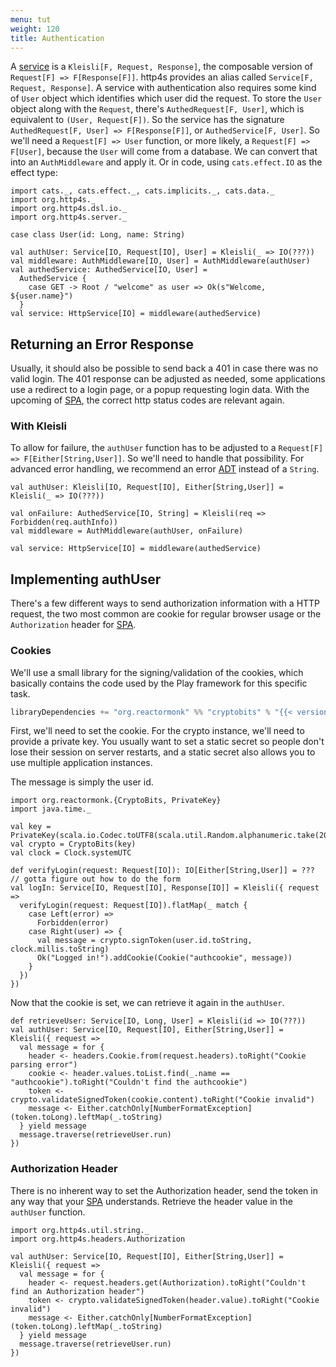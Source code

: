 ```yaml
---
menu: tut
weight: 120
title: Authentication
---
```


A [service] is a `Kleisli[F, Request, Response]`, the composable version of
`Request[F] => F[Response[F]]`. http4s provides an alias called `Service[F, Request,
Response]`. A service with authentication also requires some kind of `User`
object which identifies which user did the request. To store the `User` object
along with the `Request`, there's `AuthedRequest[F, User]`, which is equivalent to
`(User, Request[F])`. So the service has the signature `AuthedRequest[F, User] =>
F[Response[F]]`, or `AuthedService[F, User]`. So we'll need a `Request[F] => User`
function, or more likely, a `Request[F] => F[User]`, because the `User` will
come from a database. We can convert that into an `AuthMiddleware` and apply it.
Or in code, using `cats.effect.IO` as the effect type:

```tut:book
import cats._, cats.effect._, cats.implicits._, cats.data._
import org.http4s._
import org.http4s.dsl.io._
import org.http4s.server._

case class User(id: Long, name: String)

val authUser: Service[IO, Request[IO], User] = Kleisli(_ => IO(???))
val middleware: AuthMiddleware[IO, User] = AuthMiddleware(authUser)
val authedService: AuthedService[IO, User] =
  AuthedService {
    case GET -> Root / "welcome" as user => Ok(s"Welcome, ${user.name}")
  }
val service: HttpService[IO] = middleware(authedService)
```

## Returning an Error Response

Usually, it should also be possible to send back a 401 in case there was no
valid login. The 401 response can be adjusted as needed, some applications use a
redirect to a login page, or a popup requesting login data. With the upcoming of
[SPA], the correct http status codes are relevant again.

### With Kleisli

To allow for failure, the `authUser` function has to be adjusted to a `Request[F]
=> F[Either[String,User]]`. So we'll need to handle that possibility. For advanced
error handling, we recommend an error [ADT] instead of a `String`.

```tut:book
val authUser: Kleisli[IO, Request[IO], Either[String,User]] = Kleisli(_ => IO(???))

val onFailure: AuthedService[IO, String] = Kleisli(req => Forbidden(req.authInfo))
val middleware = AuthMiddleware(authUser, onFailure)

val service: HttpService[IO] = middleware(authedService)
```


## Implementing authUser

There's a few different ways to send authorization information with a HTTP
request, the two most common are cookie for regular browser usage or the
`Authorization` header for [SPA].

### Cookies

We'll use a small library for the signing/validation of the cookies, which
basically contains the code used by the Play framework for this specific task.

```scala
libraryDependencies += "org.reactormonk" %% "cryptobits" % "{{< version cryptobits >}}"
```

First, we'll need to set the cookie. For the crypto instance, we'll need to
provide a private key. You usually want to set a static secret so people don't
lose their session on server restarts, and a static secret also allows you to
use multiple application instances.

The message is simply the user id.

```tut:book
import org.reactormonk.{CryptoBits, PrivateKey}
import java.time._

val key = PrivateKey(scala.io.Codec.toUTF8(scala.util.Random.alphanumeric.take(20).mkString("")))
val crypto = CryptoBits(key)
val clock = Clock.systemUTC

def verifyLogin(request: Request[IO]): IO[Either[String,User]] = ??? // gotta figure out how to do the form
val logIn: Service[IO, Request[IO], Response[IO]] = Kleisli({ request =>
  verifyLogin(request: Request[IO]).flatMap(_ match {
    case Left(error) =>
      Forbidden(error)
    case Right(user) => {
      val message = crypto.signToken(user.id.toString, clock.millis.toString)
      Ok("Logged in!").addCookie(Cookie("authcookie", message))
    }
  })
})
```

Now that the cookie is set, we can retrieve it again in the `authUser`.

```tut:book
def retrieveUser: Service[IO, Long, User] = Kleisli(id => IO(???))
val authUser: Service[IO, Request[IO], Either[String,User]] = Kleisli({ request =>
  val message = for {
    header <- headers.Cookie.from(request.headers).toRight("Cookie parsing error")
    cookie <- header.values.toList.find(_.name == "authcookie").toRight("Couldn't find the authcookie")
    token <- crypto.validateSignedToken(cookie.content).toRight("Cookie invalid")
    message <- Either.catchOnly[NumberFormatException](token.toLong).leftMap(_.toString)
  } yield message
  message.traverse(retrieveUser.run)
})
```

### Authorization Header

There is no inherent way to set the Authorization header, send the token in any
way that your [SPA] understands. Retrieve the header value in the `authUser`
function.

```tut:book
import org.http4s.util.string._
import org.http4s.headers.Authorization

val authUser: Service[IO, Request[IO], Either[String,User]] = Kleisli({ request =>
  val message = for {
    header <- request.headers.get(Authorization).toRight("Couldn't find an Authorization header")
    token <- crypto.validateSignedToken(header.value).toRight("Cookie invalid")
    message <- Either.catchOnly[NumberFormatException](token.toLong).leftMap(_.toString)
  } yield message
  message.traverse(retrieveUser.run)
})
```

[service]: ../service
[SPA]: https://en.wikipedia.org/wiki/Single-page_application
[ADT]: http://typelevel.org/blog/2014/11/10/why_is_adt_pattern_matching_allowed.html
